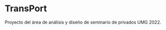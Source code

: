 # TransPort

Proyecto del &aacute;rea de an&aacute;lisis y dise&ntilde;o de seminario de privados UMG 2022.

